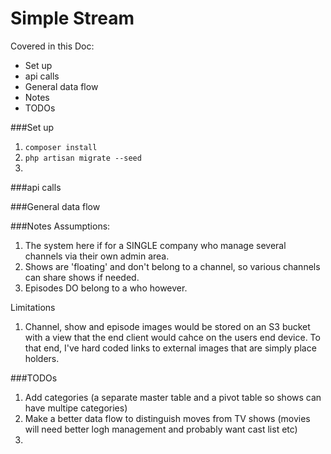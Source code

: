 # Simple Stream

Covered in this Doc:

- Set up
- api calls
- General data flow
- Notes
- TODOs


###Set up
1. `composer install`
2. `php artisan migrate --seed`
3. 

###api calls

###General data flow

###Notes
Assumptions:<br>
1. The system here if for a SINGLE company who manage several channels via their own admin area.<br>
2. Shows are 'floating' and don't belong to a channel, so various channels can share shows if needed.
3. Episodes DO belong to a who however.

Limitations
1. Channel, show and episode images would be stored on an S3 bucket with a view that the end client would cahce on the users end device. To that end, I've hard coded links to external images that are simply place holders.


###TODOs
1. Add categories (a separate master table and a pivot table so shows can have multipe categories)
2. Make a better data flow to distinguish moves from TV shows (movies will need better logh management and probably want cast list etc)
3. 
